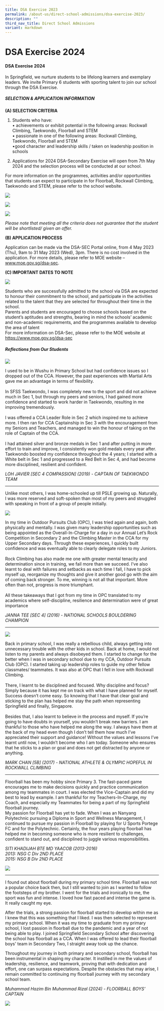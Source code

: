 ```yaml
---
title: DSA Exercise 2023
permalink: /about-us/direct-school-admissions/dsa-exercise-2023/
description: ""
third_nav_title: Direct School Admissions
variant: markdown
---
```

# **DSA Exercise 2024**

#### **DSA Exercise 2024**

In Springfield, we nurture students to be lifelong learners and exemplary leaders. We invite Primary 6 students with sporting talent to join our school through the DSA Exercise.

##### **SELECTION &amp; APPLICATION INFORMATION**

**(A) SELECTION CRITERIA**

1. Students who have:
<br>•	achievements or exhibit potential in the following areas: Rockwall Climbing, Taekwondo, Floorball and STEM
<br>•	passionate in one of the following areas: Rockwall Climbing, Taekwondo, Floorball and STEM
<br>•good character and leadership skills / taken on leadership position in schools

2. Applications for 2024 DSA-Secondary Exercise will open from 7th May 2024 and the selection process will be conducted at our school.

For more information on the programmes, activities and/or opportunities that students can expect to participate in for Floorball, Rockwall Climbing, Taekwondo and STEM, please refer to the school website.

![](/images/dsaselection1.PNG)

![](/images/dsaselection2.PNG)

![](/images/dsaselection3.PNG)

_Please note that meeting all the criteria does not guarantee that the student will be shortlisted/ given an offer._



**(B) APPLICATION PROCESS**

Application can be made via the DSA-SEC Portal online, from 4 May 2023 (Thu), 9am to 31 May 2023 (Wed), 3pm. There is no cost involved in the application. For more details, please refer to MOE website – www.moe.gov.sg/dsa-sec. 


**(C) IMPORTANT DATES TO NOTE**


![](/images/dsaapplication.PNG)


Students who are successfully admitted to the school via DSA are expected to honour their commitment to the school, and participate in the activities related to the talent that they are selected for throughout their time in the school.
<br>Parents and students are encouraged to choose schools based on the student’s aptitudes and strengths, bearing in mind the schools’ academic and non-academic requirements, and the programmes available to develop the area of talent
<br>For more information on DSA-Sec, please refer to the MOE website at https://www.moe.gov.sg/dsa-sec


##### **Reflections from Our Students**
![](/images/javier.jpg)

I used to be in Wushu in Primary School but had confidence issues so I dropped out of the CCA. However, the past experiences with Martial Arts gave me an advantage in terms of flexibility.<br>
<br>In SFSS Taekwondo, I was completely new to the sport and did not achieve much in Sec 1, but through my peers and seniors, I had gained more confidence and started to work harder in Taekwondo, resulting in me improving tremendously.<br>
<br>I was offered a CCA Leader Role in Sec 2 which inspired me to achieve more. I then ran for CCA Captainship in Sec 3 with the encouragement from my Seniors and Teachers, and managed to win the honour of taking on the role of Captain of the CCA.<br>
<br>I had attained silver and bronze medals in Sec 1 and after putting in more effort to train and improve, I consistently won gold medals every year after.
<br>Taekwondo boosted my confidence throughout the 4 years; I started with a White belt in Sec 1 and progressed to a Red Belt in Sec 4, and had become more disciplined, resilient and confident.

_LOH JAVIER [SEC 4 COMPASSION] (2019) - CAPTAIN OF TAEKWONDO TEAM_

----------------------------------------------


Unlike most others, I was home-schooled up till PSLE growing up. Naturally, I was more reserved and soft-spoken than most of my peers and struggled with speaking in front of a group of people initially.

![](/images/JENNA.jpg)


In my time in Outdoor Pursuits Club (OPC), I was tried again and again, both physically and mentally. I was given many leadership opportunities such as being appointed as the Overall-In-Charge for a day in our Annual Let’s Rock Competition in Secondary 2 and the Climbing Master in the CCA for my Upper Secondary days. Through these experiences, I quickly built confidence and was eventually able to clearly delegate roles to my Juniors. <br>
<br>Rock Climbing has also made me one with greater mental tenacity and determination since in training, we fail more than we succeed. I’ve also learnt to deal with failures and setbacks as each time I fall, I have to pick myself up, reorganize my thoughts and give it another good go with the aim of coming back stronger. To me, winning is not all that important. More often than not, progress is more triumphant. <br>
<br>All these takeaways that I got from my time in OPC translated to my academics where self-discipline, resilience and determination were of great importance

_JANNA TEE [SEC 4] (2016) - NATIONAL SCHOOLS BOULDERING CHAMPION_

---------------------------------------------------

![](/images/MARK.jpg)



Back in primary school, I was really a rebellious child, always getting into unnecessary trouble with the other kids in school. Back at home, I would not listen to my parents and always disobeyed them. I started to change for the better when I was in secondary school due to my CCA, Outdoor Pursuits Club (OPC). I started taking up leadership roles to guide my other fellow classmates/ teammates. It was also at OPC that I fell in love with Rockwall Climbing. <br>
<br>There, I learnt to be disciplined and focused. Why discipline and focus? Simply because it has kept me on track with what I have planned for myself. Success doesn’t come easy. So knowing that I have that clear goal and sticking to the plan has helped me stay the path when representing Springfield and finally, Singapore. <br>
<br>Besides that, I also learnt to believe in the process and myself. If you’re going to have doubts in yourself, you wouldn’t break new barriers. I am thankful to those who have helped me along the way. I always have them at the back of my head even though I don’t tell them how much I’ve appreciated their support and guidance! Without the values and lessons I’ve learnt until now, I wouldn’t become who I am today. Someone who ensures that he sticks to a plan or goal and does not get distracted by anyone or anything.

_MARK CHAN [5B] (2017) - NATIONAL ATHLETE &amp; OLYMPIC HOPEFUL IN ROCKWALL CLIMBING_

---------------------------------------------------


Floorball has been my hobby since Primary 3. The fast-paced game encourages me to make decisions quickly and practice communication among my teammates in court. I was elected the Vice-Captain and did my best to lead by example. I am thankful for my Teachers-In-Charge, my Coach, and especially my Teammates for being a part of my Springfield floorball journey.  <br>My passion for Floorball has yet to fade. When I was an Nanyang Polytechnic pursuing a Diploma in Sport and Wellness Management, I continued to pursue my passion in Floorball by playing for U Sports Portege FC and for the Polytechnic. Certainly, the four years playing floorball has helped me in becoming someone who is more resilient to challenges, confident to stand out, and disciplined to juggle various responsibilities.

_SITI KHADIJAH BTE MD YAACOB (2013-2016)
<br>2013: NSG C Div 2ND PLACE
<br>2015: NSG B Div 2ND PLACE_


![](/images/F404C84B.jpeg)

------------------------------------------


I found out about floorball during my primary school time. Floorball was not a popular choice back then, but I still wanted to join as I wanted to follow the footsteps of my brother. I went for the trials and ironically to me, the sport was fun and intense. I loved how fast paced and intense the game is. It really caught my eye.

After the trials, a strong passion for floorball started to develop within me as I knew that this was something that I liked. I was then selected to represent my primary school. When it was my time to graduate from my primary school, I lost passion in floorball due to the pandemic and a year of not being able to play. I joined Springfield Secondary School after discovering the school has floorball as a CCA. When I was offered to lead their floorball boys' team in Secondary Two, I straight away took up the chance.

Throughout my journey in both primary and secondary school, floorball has been instrumental in shaping my character. It instilled in me the values of leadership, resilience, and teamwork, proving that with dedication and effort, one can surpass expectations. Despite the obstacles that may arise, I remain committed to continuing my floorball journey with my secondary school team.


_Muhammad Hazim Bin Muhammad Rizal (2024)  - FLOORBALL BOYS’ CAPTAIN_

![](/images/DSAboys1.jpg)